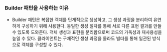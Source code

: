 ### Builder 패턴을 사용하는 이유

- Builder 패턴은 복잡한 객체를 단계적으로 생성하고, 그 생성 과정을 분리하여 유연하게 구성하기 위해 사용한다. 동일한 생성 절차를 통해 서로 다른 표현 결과를 만들 수 있도록 도와준다. 객체 생성과 표현을 분리함으로써 코드의 가독성과 재사용성을 높일 수 있다. 클라이언트는 구체적인 생성 과정을 몰라도 빌더를 통해 일관된 방식으로 객체를 구성할 수 있다.